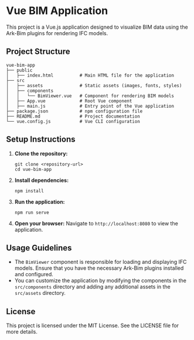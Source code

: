 # Vue BIM Application

This project is a Vue.js application designed to visualize BIM data using the Ark-Bim plugins for rendering IFC models.

## Project Structure

```
vue-bim-app
├── public
│   ├── index.html          # Main HTML file for the application
├── src
│   ├── assets              # Static assets (images, fonts, styles)
│   ├── components
│   │   └── BimViewer.vue   # Component for rendering BIM models
│   ├── App.vue             # Root Vue component
│   ├── main.js             # Entry point of the Vue application
├── package.json            # npm configuration file
├── README.md               # Project documentation
└── vue.config.js           # Vue CLI configuration
```

## Setup Instructions

1. **Clone the repository:**
   ```
   git clone <repository-url>
   cd vue-bim-app
   ```

2. **Install dependencies:**
   ```
   npm install
   ```

3. **Run the application:**
   ```
   npm run serve
   ```

4. **Open your browser:**
   Navigate to `http://localhost:8080` to view the application.

## Usage Guidelines

- The `BimViewer` component is responsible for loading and displaying IFC models. Ensure that you have the necessary Ark-Bim plugins installed and configured.
- You can customize the application by modifying the components in the `src/components` directory and adding any additional assets in the `src/assets` directory.

## License

This project is licensed under the MIT License. See the LICENSE file for more details.